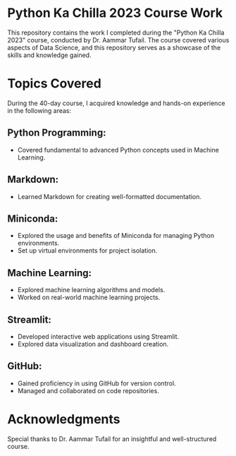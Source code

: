 # Python Ka Chilla 2023 Course Work
This repository contains the work I completed during the "Python Ka Chilla 2023" course, conducted by Dr. Aammar Tufail. The course covered various aspects of Data Science, and this repository serves as a showcase of the skills and knowledge gained.

# Topics Covered
During the 40-day course, I acquired knowledge and hands-on experience in the following areas:

## Python Programming:
* Covered fundamental to advanced Python concepts used in Machine Learning.

## Markdown:
* Learned Markdown for creating well-formatted documentation.

## Miniconda:
* Explored the usage and benefits of Miniconda for managing Python environments.
* Set up virtual environments for project isolation.

## Machine Learning:
* Explored machine learning algorithms and models.
* Worked on real-world machine learning projects.

## Streamlit:
* Developed interactive web applications using Streamlit.
* Explored data visualization and dashboard creation.

## GitHub:
* Gained proficiency in using GitHub for version control.
* Managed and collaborated on code repositories.

# Acknowledgments
Special thanks to Dr. Aammar Tufail for an insightful and well-structured course.
